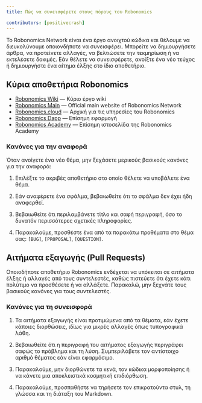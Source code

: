 ```yaml
---
title: Πώς να συνεισφέρετε στους πόρους του Robonomics

contributors: [positivecrash]
---
```


Το Robonomics Network είναι ένα έργο ανοιχτού κώδικα και θέλουμε να διευκολύνουμε οποιονδήποτε να συνεισφέρει. Μπορείτε να δημιουργήσετε άρθρα, να προτείνετε αλλαγές, να βελτιώσετε την τεκμηρίωση ή να εκτελέσετε δοκιμές. Εάν θέλετε να συνεισφέρετε, ανοίξτε ένα νέο τεύχος ή δημιουργήστε ένα αίτημα έλξης στο ίδιο αποθετήριο.

## Κύρια αποθετήρια Robonomics 

- [Robonomics Wiki](https://github.com/airalab/robonomics-wiki) — Κύριο έργο wiki
- [Robonomics Main](https://github.com/airalab/robonomics.network) —  Official main website of Robonomics Network 
- [Robonomics.cloud](https://github.com/airalab/robonomics.cloud) — Αρχική για τις υπηρεσίες του Robonomics
- [Robonomics Dapp](https://github.com/airalab/dapp.robonomics.network) — Επίσημη εφαρμογή
- [Robonomics Academy](https://github.com/airalab/robonomics.academy) — Επίσημη ιστοσελίδα της Robonomics Academy

### Κανόνες για την αναφορά

Όταν ανοίγετε ένα νέο θέμα, μην ξεχάσετε μερικούς βασικούς κανόνες για την αναφορά:

1. Επιλέξτε το ακριβές αποθετήριο στο οποίο θέλετε να υποβάλετε ένα θέμα.

2. Εάν αναφέρετε ένα σφάλμα, βεβαιωθείτε ότι το σφάλμα δεν έχει ήδη αναφερθεί.

3. Βεβαιωθείτε ότι περιλαμβάνετε τίτλο και σαφή περιγραφή, όσο το δυνατόν περισσότερες σχετικές πληροφορίες.

4. Παρακαλούμε, προσθέστε ένα από τα παρακάτω προθέματα στο θέμα σας: `[BUG]`, `[PROPOSAL]`, `[QUESTION]`.


## Αιτήματα εξαγωγής (Pull Requests)

Οποιοδήποτε αποθετήριο Robonomics ενδέχεται να υπόκειται σε αιτήματα έλξης ή αλλαγές από τους συντελεστές, καθώς πιστεύετε ότι έχετε κάτι πολύτιμο να προσθέσετε ή να αλλάξετε. Παρακαλώ, μην ξεχνάτε τους βασικούς κανόνες για τους συντελεστές.

### Κανόνες για τη συνεισφορά

1. Τα αιτήματα εξαγωγής είναι προτιμώμενα από τα θέματα, εάν έχετε κάποιες διορθώσεις, ιδίως για μικρές αλλαγές όπως τυπογραφικά λάθη.

2. Βεβαιωθείτε ότι η περιγραφή του αιτήματος εξαγωγής περιγράφει σαφώς το πρόβλημα και τη λύση. Συμπεριλάβετε τον αντίστοιχο αριθμό θέματος εάν είναι εφαρμόσιμο.

3. Παρακαλούμε, μην διορθώνετε τα κενά, τον κώδικα μορφοποίησης ή να κάνετε μια αποκλειστικά κοσμητική επιδιόρθωση.

4. Παρακαλούμε, προσπαθήστε να τηρήσετε τον επικρατούντα στυλ, τη γλώσσα και τη διάταξη του Markdown.


